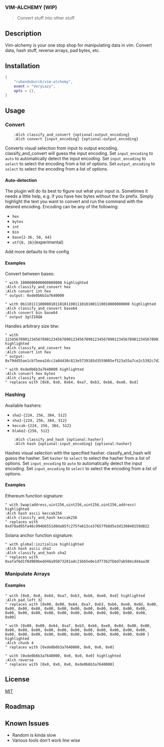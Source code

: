 
### VIM-ALCHEMY (WIP)

> Convert stuff into other stuff

## Description

Vim-alchemy is your one stop shop for manipulating data in vim.
Convert data, hash stuff, reverse arrays, pad bytes, etc.

## Installation

```lua
{
    "rubenduburck/vim-alchemy",
    event = "VeryLazy",
    opts = {},
}
```


## Usage

### Convert
```vim
    :Alch classify_and_convert {optional:output_encoding}
    :Alch convert {input_encoding} {optional:output_encoding}
```

Converts visual selection from input to output encoding.
classify_and_convert will guess the input encoding.
Set `input_encoding` to `auto` to automatically detect the input encoding.
Set `input_encoding` to `select` to select the encoding from a list of options.
Set `output_encoding` to `select` to select the encoding from a list of options.

#### Auto-detection
The plugin will do its best to figure out what your input is.
Sometimes it needs a little help, e.g. if you have hex bytes without the 0x prefix.
Simply highlight the text you want to convert and run the command with the desired encoding.
Encoding can be any of the following:
* ```hex```
* ```bytes```
* ```int```
* ```bin```
* ```base{2-36, 58, 64}```
* ```utf{8, 16}```(experimental)

Add more defaults to the config

#### Examples

Convert between bases:
```vim
" with 1000000000000000000 highlighted
:Alch classify_and_convert hex 
:Alch convert int hex
" output: 0xde0b6b3a7640000
```

```vim
" with 0b110111100000101101011001110101001110010000000000 highlighted
:Alch classify_and_convert base64
:Alch convert bin base64
" output 3gtZ1OQA
```

Handles arbitrary size btw:
```vim
" with 123456789012345678901234567890123456789012345678901234567890123456789012345678901234567890123456789012345678901234567890123456789012345678901234567890123456789012345678901234567890 highlighted
:Alch classify_and_convert hex
:Alch convert int hex
" output: 0x79dd55ae1cb75eea2dcc2a04430c813e5739185d3559085ef523a55a7ce2c5392c7d287cbdd892ae321dfd37238836d35ba5ceea2a01788a9935e243d1161ef7bf14baccff196ce3f0ad2
```

```vim
" with 0xde0b6b3a7640000 highlighted
:Alch convert hex bytes 
:Alch classify_and_convert bytes
" replaces with [0x0, 0x0, 0x64, 0xa7, 0xb3, 0xb6, 0xe0, 0xd]
```

### Hashing

Available hashers:
* ```sha2-{224, 256, 384, 512}```
* ```sha3-{224, 256, 384, 512}```
* ```keccak-{224, 256, 384, 512}```
* ```blake2-{256, 512}```

```vim
    :Alch classify_and_hash {optional:hasher}
    :Alch hash {optional:input_encoding} {optional:hasher}
```

Hashes visual selection with the specified hasher.
classify_and_hash will guess the hasher.
Set `hasher` to `select` to select the hasher from a list of options.
Set `input_encoding` to `auto` to automatically detect the input encoding.
Set `input_encoding` to `select` to select the encoding from a list of options.

#### Examples

Ethereum function signature:
```vim
" with Swap(address,uint256,uint256,uint256,uint256,address) highlighted
:Alch hash ascii keccak256
:Alch classify_and_hash keccak256
" replaces with 0xd78ad95fa46c994b6551d0da85fc275fe613ce37657fb8d5e3d130840159d822
```

Solana anchor function signature:
```vim
" with global:initialize highlighted
:Alch hash ascii sha2
:Alch classify_and_hash sha2
" replaces with 0xafaf6d1f0d989bedd46a95073281adc21bb5e0e1d773b2fbbd7ab504cdd4aa30
```

### Manipulate Arrays

#### Examples
```vim
" with [0x0, 0x0, 0x64, 0xa7, 0xb3, 0xb6, 0xe0, 0xd] highlighted
:Alch pad_left 32 
" replaces with [0x00, 0x00, 0x64, 0xa7, 0xb3, 0xb6, 0xe0, 0x0d, 0x00, 0x00, 0x00, 0x00, 0x00, 0x00, 0x00, 0x00, 0x00, 0x00, 0x00, 0x00, 0x00, 0x00, 0x00, 0x00, 0x00, 0x00, 0x00, 0x00, 0x00, 0x00, 0x00, 0x00]
```

```vim
" with [0x00, 0x00, 0x64, 0xa7, 0xb3, 0xb6, 0xe0, 0x0d, 0x00, 0x00, 0x00, 0x00, 0x00, 0x00, 0x00, 0x00, 0x00, 0x00, 0x00, 0x00, 0x00, 0x00, 0x00, 0x00, 0x00, 0x00, 0x00, 0x00, 0x00, 0x00, 0x00, 0x00 ] highlighted
:Alch chunk 4 
" replaces with [0xde0b6b3a7640000, 0x0, 0x0, 0x0]
```

```vim
" with [0xde0b6b3a7640000, 0x0, 0x0, 0x0] highlighted
:Alch reverse
" replaces with [0x0, 0x0, 0x0, 0xde0b6b3a7640000]
```

## License
[MIT](https://choosealicense.com/licenses/mit/)

## Roadmap

## Known Issues
* Random is kinda slow
* Various tools don't work line wise
